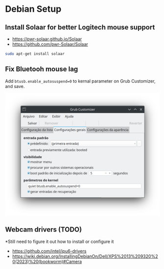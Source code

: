 # Debian Setup

## Install Solaar for better Logitech mouse support

- https://pwr-solaar.github.io/Solaar
- https://github.com/pwr-Solaar/Solaar

```bash
sudo apt-get install solaar
```

## Fix Bluetooh mouse lag

Add `btusb.enable_autosuspend=0` to kernal parameter on Grub Customizer, and
save.

![Grub Customizer](bluetooth-mouse-lag-fix.png)

## Webcam drivers (TODO)

*Still need to figure it out how to install or configure it

- https://github.com/intel/ipu6-drivers
- https://wiki.debian.org/InstallingDebianOn/Dell/XPS%2013%209320%20(2023)%20(bookworm)#Camera
